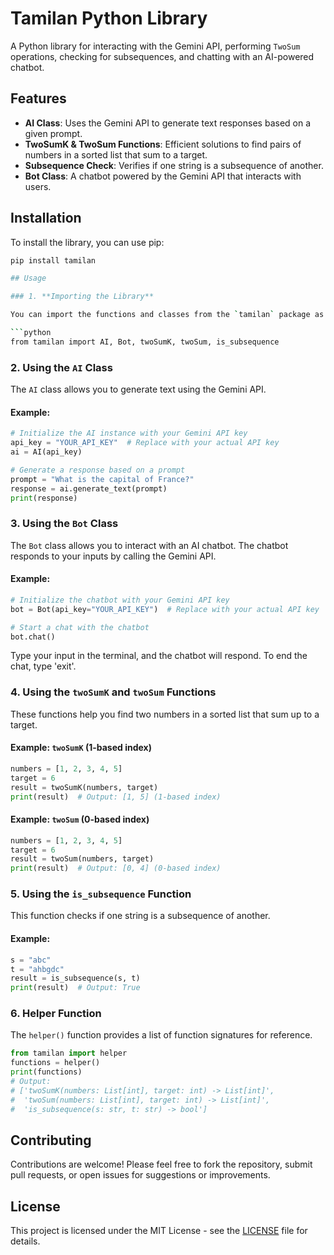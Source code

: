 # Tamilan Python Library

A Python library for interacting with the Gemini API, performing `TwoSum` operations, checking for subsequences, and chatting with an AI-powered chatbot.

## Features

- **AI Class**: Uses the Gemini API to generate text responses based on a given prompt.
- **TwoSumK & TwoSum Functions**: Efficient solutions to find pairs of numbers in a sorted list that sum to a target.
- **Subsequence Check**: Verifies if one string is a subsequence of another.
- **Bot Class**: A chatbot powered by the Gemini API that interacts with users.

## Installation

To install the library, you can use pip:

```bash
pip install tamilan

## Usage

### 1. **Importing the Library**

You can import the functions and classes from the `tamilan` package as follows:

```python
from tamilan import AI, Bot, twoSumK, twoSum, is_subsequence
```

### 2. **Using the `AI` Class**

The `AI` class allows you to generate text using the Gemini API. 

#### Example:
```python
# Initialize the AI instance with your Gemini API key
api_key = "YOUR_API_KEY"  # Replace with your actual API key
ai = AI(api_key)

# Generate a response based on a prompt
prompt = "What is the capital of France?"
response = ai.generate_text(prompt)
print(response)
```

### 3. **Using the `Bot` Class**

The `Bot` class allows you to interact with an AI chatbot. The chatbot responds to your inputs by calling the Gemini API.

#### Example:
```python
# Initialize the chatbot with your Gemini API key
bot = Bot(api_key="YOUR_API_KEY")  # Replace with your actual API key

# Start a chat with the chatbot
bot.chat()
```

Type your input in the terminal, and the chatbot will respond. To end the chat, type 'exit'.

### 4. **Using the `twoSumK` and `twoSum` Functions**

These functions help you find two numbers in a sorted list that sum up to a target.

#### Example: `twoSumK` (1-based index)
```python
numbers = [1, 2, 3, 4, 5]
target = 6
result = twoSumK(numbers, target)
print(result)  # Output: [1, 5] (1-based index)
```

#### Example: `twoSum` (0-based index)
```python
numbers = [1, 2, 3, 4, 5]
target = 6
result = twoSum(numbers, target)
print(result)  # Output: [0, 4] (0-based index)
```

### 5. **Using the `is_subsequence` Function**

This function checks if one string is a subsequence of another.

#### Example:
```python
s = "abc"
t = "ahbgdc"
result = is_subsequence(s, t)
print(result)  # Output: True
```

### 6. **Helper Function**

The `helper()` function provides a list of function signatures for reference.

```python
from tamilan import helper
functions = helper()
print(functions)
# Output:
# ['twoSumK(numbers: List[int], target: int) -> List[int]',
#  'twoSum(numbers: List[int], target: int) -> List[int]',
#  'is_subsequence(s: str, t: str) -> bool']
```

## Contributing

Contributions are welcome! Please feel free to fork the repository, submit pull requests, or open issues for suggestions or improvements.

## License

This project is licensed under the MIT License - see the [LICENSE](LICENSE) file for details.

